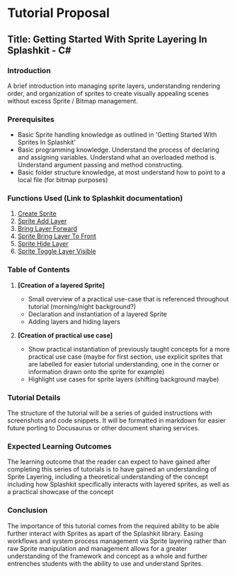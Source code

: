 # Tutorial Proposal

## Title: Getting Started With Sprite Layering In Splashkit - C#

### Introduction

A brief introduction into managing sprite layers, understanding rendering order, and organization of
sprites to create visually appealing scenes without excess Sprite / Bitmap management.

### Prerequisites

- Basic Sprite handling knowledge as outlined in 'Getting Started With Sprites In Splashkit'
- Basic programming knowledge. Understand the process of declaring and assigning variables.
  Understand what an overloaded method is. Understand argument passing and method constructing.
- Basic folder structure knowledge, at most understand how to point to a local file (for bitmap
  purposes)

### Functions Used (Link to Splashkit documentation)

1. [Create Sprite](https://splashkit.io/api/sprites/#create-sprite)
2. [Sprite Add Layer](https://splashkit.io/api/sprites/#sprite-add-layer)
3. [Bring Layer Forward ](https://splashkit.io/api/sprites/#sprite-bring-layer-forward)
4. [Sprite Bring Layer To Front](https://splashkit.io/api/sprites/#sprite-bring-layer-to-front)
5. [Sprite Hide Layer](https://splashkit.io/api/sprites/#sprite-hide-layer-named)
6. [Sprite Toggle Layer Visible](https://splashkit.io/api/sprites/#sprite-toggle-layer-visible-named)

### Table of Contents

1. **[Creation of a layered Sprite]**

   - Small overview of a practical use-case that is referenced throughout tutorial (morning/night
     background?)
   - Declaration and instantiation of a layered Sprite
   - Adding layers and hiding layers

2. **[Creation of practical use case]**

   - Show practical instantiation of previously taught concepts for a more practical use case (maybe
     for first section, use explicit sprites that are labelled for easier tutorial understanding, one
     in the corner or information drawn onto the sprite for example)
   - Highlight use cases for sprite layers (shifting background maybe)

### Tutorial Details

The structure of the tutorial will be a series of guided instructions with screenshots and code
snippets. It will be formatted in markdown for easier future porting to Docusaurus or other document
sharing services.

### Expected Learning Outcomes

The learning outcome that the reader can expect to have gained after completing this series of
tutorials is to have gained an understanding of Sprite Layering, including a theoretical
understanding of the concept including how Splashkit specifically interacts with layered sprites, as
well as a practical showcase of the concept

### Conclusion

The importance of this tutorial comes from the required ability to be able further interact with
Sprites as apart of the Splashkit library. Easing workflows and system process management via Sprite
layering rather than raw Sprite manipulation and management allows for a greater understanding of
the framework and concept as a whole and further entrenches students with the ability to use and
understand Sprites.
